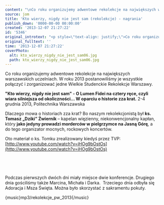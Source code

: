 ```yaml
---
content: "\nCo roku organizujemy adwentowe rekolekcje na największych warszawskich uczelniach. W roku 2013 postanowiliśmy je wszystkie połączyć i zorganizować jedne Wielkie Studenckie Rekolekcje Warszawy.\n\r\n\n**\"Kto wierzy, nigdy nie jest sam\" - O Lumen Fidei na cztery ręce, czyli wiara silniejsza od okoliczności... W oparciu o historie zza krat.** \n2-4 grudnia 2013, Politechnika Warszawska\n\nDlaczego mowa o historiach zza krat? Bo naszym rekolekcjonistą był **ks. Tomasz „Dziki” Źwiernik** – kapelan więzienny, niekonwencjonalny kapłan, który **jako jedyny prowadzi morderców w pielgrzymce na Jasną Górę**, a do tego organizator mocnych, rockowych koncertów.\n\n Oto materiał o ks. Tomku zrealizowany kiedyś przez TVP: [http://www.youtube.com/watch?v=iHOg9bOstOs](http://www.youtube.com/watch?v=iHOg9bOstOs)\n\r\n\n\_\n\r\n\n\_\n![images/Audio/kto_wierzy_nigdy_nie_jest_sam06.jpg](images/Audio/kto_wierzy_nigdy_nie_jest_sam06.jpg)\n![images/Audio/kto_wierzy_nigdy_nie_jest_sam02.jpg](images/Audio/kto_wierzy_nigdy_nie_jest_sam02.jpg)\n![images/Audio/kto_wierzy_nigdy_nie_jest_sam03.jpg](images/Audio/kto_wierzy_nigdy_nie_jest_sam03.jpg)\n\r\n\nPodczas pierwszych dwóch dni miały miejsce dwie konferencje. Drugiego dnia gościliśmy także Marcina, Michała i Darka.\n\_Trzeciego dnia odbyła się Adoracja i Msza Święta. Można było skorzystać z sakramentu pokuty.\n\r\n\n{music}mp3/rekolekcje_pw_2013{/music}\n\r\n\n\_\n"
source: jom
title: 'Kto wierzy, nigdy nie jest sam (rekolekcje) - nagrania'
publish_down: '0000-00-00 00:00:00'
created: '2013-12-07 21:27:22'
id: '5346'
original_introtext: "<p style=\"text-align: justify;\">Co roku organizujemy adwentowe rekolekcje na największych warszawskich uczelniach. W roku 2013 postanowiliśmy je wszystkie połączyć i zorganizować jedne Wielkie Studenckie Rekolekcje Warszawy.</p>\r\n<p><strong>\"Kto wierzy, nigdy nie jest sam\" - O Lumen Fidei na cztery ręce, czyli wiara silniejsza od okoliczności... W oparciu o historie zza krat.</strong> <br />2-4 grudnia 2013, Politechnika Warszawska<br /><br />Dlaczego mowa o historiach zza krat? Bo naszym rekolekcjonistą był <strong>ks. Tomasz „Dziki” Źwiernik</strong> – kapelan więzienny, niekonwencjonalny kapłan, który <strong>jako jedyny prowadzi morderców w pielgrzymce na Jasną Górę</strong>, a do tego organizator mocnych, rockowych koncertów.<br /><br /> Oto materiał o ks. Tomku zrealizowany kiedyś przez TVP: <a href=\"http://www.youtube.com/watch?v=iHOg9bOstOs\" target=\"_blank\">http://www.youtube.com/watch?v=iHOg9bOstOs</a></p>\r\n<p>\_</p>\r\n<p>\_<img src=\"images/Audio/kto_wierzy_nigdy_nie_jest_sam06.jpg\" border=\"0\" width=\"100\" height=\"150\" style=\"border: 0; margin-left: 6px; margin-right: 6px;\" /><img src=\"images/Audio/kto_wierzy_nigdy_nie_jest_sam02.jpg\" border=\"0\" width=\"228\" height=\"150\" style=\"border: 0;\" /><img src=\"images/Audio/kto_wierzy_nigdy_nie_jest_sam03.jpg\" border=\"0\" width=\"225\" height=\"150\" style=\"border: 0; margin-left: 6px; margin-right: 6px;\" /></p>\r\n<p style=\"text-align: justify;\">Podczas pierwszych dwóch dni miały miejsce dwie konferencje. Drugiego dnia gościliśmy także Marcina, Michała i Darka.<br />\_Trzeciego dnia odbyła się Adoracja i Msza Święta. Można było skorzystać z sakramentu pokuty.</p>\r\n<p>{music}mp3/rekolekcje_pw_2013{/music}</p>\r\n<p>\_</p>"
original_fulltext: ''
time: '2013-12-07 21:27:22'
coverPhoto:
  alt: kto_wierzy_nigdy_nie_jest_sam06.jpg
  path: kto_wierzy_nigdy_nie_jest_sam06.jpg
---
```

Co roku organizujemy adwentowe rekolekcje na największych warszawskich uczelniach. W roku 2013 postanowiliśmy je wszystkie połączyć i zorganizować jedne Wielkie Studenckie Rekolekcje Warszawy.


**"Kto wierzy, nigdy nie jest sam" - O Lumen Fidei na cztery ręce, czyli wiara silniejsza od okoliczności... W oparciu o historie zza krat.** 
2-4 grudnia 2013, Politechnika Warszawska

Dlaczego mowa o historiach zza krat? Bo naszym rekolekcjonistą był **ks. Tomasz „Dziki” Źwiernik** – kapelan więzienny, niekonwencjonalny kapłan, który **jako jedyny prowadzi morderców w pielgrzymce na Jasną Górę**, a do tego organizator mocnych, rockowych koncertów.

 Oto materiał o ks. Tomku zrealizowany kiedyś przez TVP: [http://www.youtube.com/watch?v=iHOg9bOstOs](http://www.youtube.com/watch?v=iHOg9bOstOs)


 


 



Podczas pierwszych dwóch dni miały miejsce dwie konferencje. Drugiego dnia gościliśmy także Marcina, Michała i Darka.
 Trzeciego dnia odbyła się Adoracja i Msza Święta. Można było skorzystać z sakramentu pokuty.


{music}mp3/rekolekcje_pw_2013{/music}


 


<!--{{json:{"created_date":"2013-12-07 21:27:22","publish_down":"0000-00-00 00:00:00","id":"5346"}}}-->